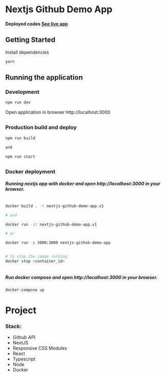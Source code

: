 # Nextjs Github Demo App

#### Deployed codes [See live app](https://zilliqa-react-demo-app-1wkxm050h-frxception.vercel.app/)



## Getting Started

Install dependencies
```sh
yarn
```

##
## Running the application

### Development
```sh
npm run dev 
```


Open application in browser http://localhost:3000



##
### Production build and deploy

```sh
npm run build

and

npm run start
```


##


### Docker deployment


##### Running nextjs app with docker and open http://localhost:3000 in your browser.
```sh

docker build . -t nextjs-github-demo-app.v1

# and 

docker run -it nextjs-github-demo-app.v1

# or 

docker run -p 3000:3000 nextjs-github-demo-app


# to stop the image running
docker stop <container_id>
 
```

##### Run docker compose and open http://localhost:3000 in your browser.

```sh
docker-compose up
```


##

# Project

### Stack:
- Github API
- NextJS
- Responsive CSS Modules
- React
- Typescript
- Node
- Docker
